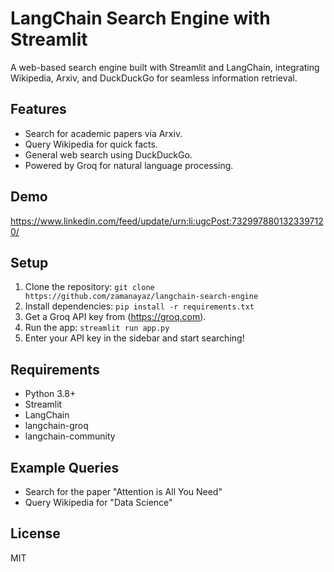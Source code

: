 # LangChain Search Engine with Streamlit

A web-based search engine built with Streamlit and LangChain, integrating Wikipedia, Arxiv, and DuckDuckGo for seamless information retrieval.

## Features
- Search for academic papers via Arxiv.
- Query Wikipedia for quick facts.
- General web search using DuckDuckGo.
- Powered by Groq for natural language processing.

## Demo
https://www.linkedin.com/feed/update/urn:li:ugcPost:7329978801323397120/


## Setup
1. Clone the repository: `git clone https://github.com/zamanayaz/langchain-search-engine`
2. Install dependencies: `pip install -r requirements.txt`
3. Get a Groq API key from (https://groq.com).
4. Run the app: `streamlit run app.py`
5. Enter your API key in the sidebar and start searching!

## Requirements
- Python 3.8+
- Streamlit
- LangChain
- langchain-groq
- langchain-community

## Example Queries
- Search for the paper "Attention is All You Need"
- Query Wikipedia for "Data Science"

## License
MIT
